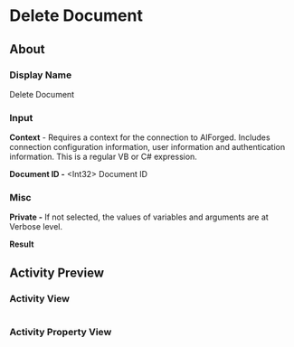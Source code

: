 # Delete Document

## About

### Display Name

Delete Document

### Input

**Context** - Requires a context for the connection to AIForged. Includes connection configuration information, user information and authentication information. This is a regular VB or C# expression.

**Document ID -** \<Int32> Document ID

### Misc

**Private -** If not selected, the values of variables and arguments are at Verbose level.

**Result**

## Activity Preview

### Activity View

<figure><img src="../../../.gitbook/assets/image (13) (5).png" alt=""><figcaption></figcaption></figure>

### Activity Property View

<figure><img src="../../../.gitbook/assets/image (22) (4).png" alt=""><figcaption></figcaption></figure>
